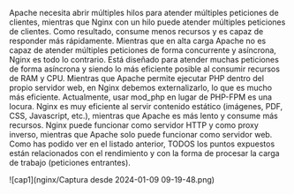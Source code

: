 Apache necesita abrir múltiples hilos para atender múltiples peticiones de clientes, mientras que Nginx con un hilo puede atender múltiples peticiones de clientes. Como resultado, consume menos recursos y es capaz de responder más rápidamente.
Mientras que en alta carga Apache no es capaz de atender múltiples peticiones de forma concurrente y asíncrona, Nginx es todo lo contrario. Está diseñado para atender muchas peticiones de forma asíncrona y siendo lo más eficiente posible al consumir recursos de RAM y CPU.
Mientras que Apache permite ejecutar PHP dentro del propio servidor web, en Nginx debemos externalizarlo, lo que es mucho más eficiente. Actualmente, usar mod_php en lugar de PHP-FPM es una locura.
Nginx es muy eficiente al servir contenido estático (imágenes, PDF, CSS, Javascript, etc.), mientras que Apache es más lento y consume más recursos.
Nginx puede funcionar como servidor HTTP y como proxy inverso, mientras que Apache solo puede funcionar como servidor web.
Como has podido ver en el listado anterior, TODOS los puntos expuestos están relacionados con el rendimiento y con la forma de procesar la carga de trabajo (peticiones entrantes).


![cap1](nginx/Captura desde 2024-01-09 09-19-48.png)
